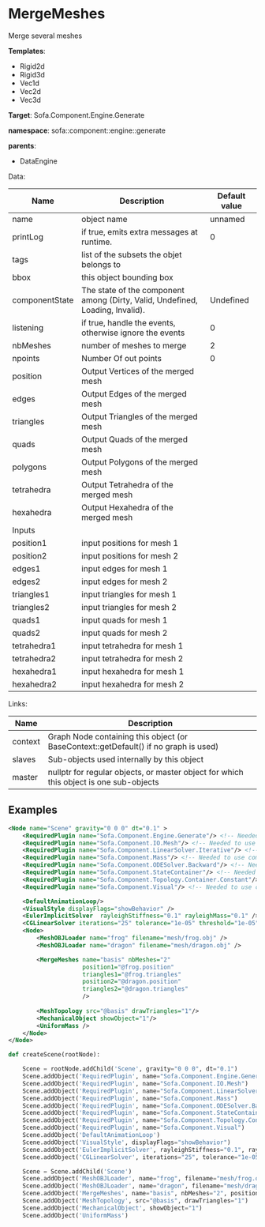 # MergeMeshes

Merge several meshes


__Templates__:
- Rigid2d
- Rigid3d
- Vec1d
- Vec2d
- Vec3d

__Target__: Sofa.Component.Engine.Generate

__namespace__: sofa::component::engine::generate

__parents__: 
- DataEngine

Data: 

<table>
<thead>
    <tr>
        <th>Name</th>
        <th>Description</th>
        <th>Default value</th>
    </tr>
</thead>
<tbody>
	<tr>
		<td>name</td>
		<td>
object name
</td>
		<td>unnamed</td>
	</tr>
	<tr>
		<td>printLog</td>
		<td>
if true, emits extra messages at runtime.
</td>
		<td>0</td>
	</tr>
	<tr>
		<td>tags</td>
		<td>
list of the subsets the objet belongs to
</td>
		<td></td>
	</tr>
	<tr>
		<td>bbox</td>
		<td>
this object bounding box
</td>
		<td></td>
	</tr>
	<tr>
		<td>componentState</td>
		<td>
The state of the component among (Dirty, Valid, Undefined, Loading, Invalid).
</td>
		<td>Undefined</td>
	</tr>
	<tr>
		<td>listening</td>
		<td>
if true, handle the events, otherwise ignore the events
</td>
		<td>0</td>
	</tr>
	<tr>
		<td>nbMeshes</td>
		<td>
number of meshes to merge
</td>
		<td>2</td>
	</tr>
	<tr>
		<td>npoints</td>
		<td>
Number Of out points
</td>
		<td>0</td>
	</tr>
	<tr>
		<td>position</td>
		<td>
Output Vertices of the merged mesh
</td>
		<td></td>
	</tr>
	<tr>
		<td>edges</td>
		<td>
Output Edges of the merged mesh
</td>
		<td></td>
	</tr>
	<tr>
		<td>triangles</td>
		<td>
Output Triangles of the merged mesh
</td>
		<td></td>
	</tr>
	<tr>
		<td>quads</td>
		<td>
Output Quads of the merged mesh
</td>
		<td></td>
	</tr>
	<tr>
		<td>polygons</td>
		<td>
Output Polygons of the merged mesh
</td>
		<td></td>
	</tr>
	<tr>
		<td>tetrahedra</td>
		<td>
Output Tetrahedra of the merged mesh
</td>
		<td></td>
	</tr>
	<tr>
		<td>hexahedra</td>
		<td>
Output Hexahedra of the merged mesh
</td>
		<td></td>
	</tr>
	<tr>
		<td colspan="3">Inputs</td>
	</tr>
	<tr>
		<td>position1</td>
		<td>
input positions for mesh 1
</td>
		<td></td>
	</tr>
	<tr>
		<td>position2</td>
		<td>
input positions for mesh 2
</td>
		<td></td>
	</tr>
	<tr>
		<td>edges1</td>
		<td>
input edges for mesh 1
</td>
		<td></td>
	</tr>
	<tr>
		<td>edges2</td>
		<td>
input edges for mesh 2
</td>
		<td></td>
	</tr>
	<tr>
		<td>triangles1</td>
		<td>
input triangles for mesh 1
</td>
		<td></td>
	</tr>
	<tr>
		<td>triangles2</td>
		<td>
input triangles for mesh 2
</td>
		<td></td>
	</tr>
	<tr>
		<td>quads1</td>
		<td>
input quads for mesh 1
</td>
		<td></td>
	</tr>
	<tr>
		<td>quads2</td>
		<td>
input quads for mesh 2
</td>
		<td></td>
	</tr>
	<tr>
		<td>tetrahedra1</td>
		<td>
input tetrahedra for mesh 1
</td>
		<td></td>
	</tr>
	<tr>
		<td>tetrahedra2</td>
		<td>
input tetrahedra for mesh 2
</td>
		<td></td>
	</tr>
	<tr>
		<td>hexahedra1</td>
		<td>
input hexahedra for mesh 1
</td>
		<td></td>
	</tr>
	<tr>
		<td>hexahedra2</td>
		<td>
input hexahedra for mesh 2
</td>
		<td></td>
	</tr>

</tbody>
</table>

Links: 

| Name | Description |
| ---- | ----------- |
|context|Graph Node containing this object (or BaseContext::getDefault() if no graph is used)|
|slaves|Sub-objects used internally by this object|
|master|nullptr for regular objects, or master object for which this object is one sub-objects|



## Examples

```xml
<Node name="Scene" gravity="0 0 0" dt="0.1" >
    <RequiredPlugin name="Sofa.Component.Engine.Generate"/> <!-- Needed to use components [MergeMeshes] -->
    <RequiredPlugin name="Sofa.Component.IO.Mesh"/> <!-- Needed to use components [MeshOBJLoader] -->
    <RequiredPlugin name="Sofa.Component.LinearSolver.Iterative"/> <!-- Needed to use components [CGLinearSolver] -->
    <RequiredPlugin name="Sofa.Component.Mass"/> <!-- Needed to use components [UniformMass] -->
    <RequiredPlugin name="Sofa.Component.ODESolver.Backward"/> <!-- Needed to use components [EulerImplicitSolver] -->
    <RequiredPlugin name="Sofa.Component.StateContainer"/> <!-- Needed to use components [MechanicalObject] -->
    <RequiredPlugin name="Sofa.Component.Topology.Container.Constant"/> <!-- Needed to use components [MeshTopology] -->
    <RequiredPlugin name="Sofa.Component.Visual"/> <!-- Needed to use components [VisualStyle] -->

    <DefaultAnimationLoop/>
	<VisualStyle displayFlags="showBehavior" />
    <EulerImplicitSolver  rayleighStiffness="0.1" rayleighMass="0.1" />
    <CGLinearSolver iterations="25" tolerance="1e-05" threshold="1e-05"/>
    <Node>
        <MeshOBJLoader name="frog" filename="mesh/frog.obj" />
        <MeshOBJLoader name="dragon" filename="mesh/dragon.obj" />

        <MergeMeshes name="basis" nbMeshes="2" 
                     position1="@frog.position" 
                     triangles1="@frog.triangles"
                     position2="@dragon.position"
                     triangles2="@dragon.triangles"
                     />
    	  
        <MeshTopology src="@basis" drawTriangles="1"/>
        <MechanicalObject showObject="1"/>
        <UniformMass />
    </Node>
</Node>
```
```python
def createScene(rootNode):

	Scene = rootNode.addChild('Scene', gravity="0 0 0", dt="0.1")
	Scene.addObject('RequiredPlugin', name="Sofa.Component.Engine.Generate")
	Scene.addObject('RequiredPlugin', name="Sofa.Component.IO.Mesh")
	Scene.addObject('RequiredPlugin', name="Sofa.Component.LinearSolver.Iterative")
	Scene.addObject('RequiredPlugin', name="Sofa.Component.Mass")
	Scene.addObject('RequiredPlugin', name="Sofa.Component.ODESolver.Backward")
	Scene.addObject('RequiredPlugin', name="Sofa.Component.StateContainer")
	Scene.addObject('RequiredPlugin', name="Sofa.Component.Topology.Container.Constant")
	Scene.addObject('RequiredPlugin', name="Sofa.Component.Visual")
	Scene.addObject('DefaultAnimationLoop')
	Scene.addObject('VisualStyle', displayFlags="showBehavior")
	Scene.addObject('EulerImplicitSolver', rayleighStiffness="0.1", rayleighMass="0.1")
	Scene.addObject('CGLinearSolver', iterations="25", tolerance="1e-05", threshold="1e-05")

	Scene = Scene.addChild('Scene')
	Scene.addObject('MeshOBJLoader', name="frog", filename="mesh/frog.obj")
	Scene.addObject('MeshOBJLoader', name="dragon", filename="mesh/dragon.obj")
	Scene.addObject('MergeMeshes', name="basis", nbMeshes="2", position1="@frog.position", triangles1="@frog.triangles", position2="@dragon.position", triangles2="@dragon.triangles")
	Scene.addObject('MeshTopology', src="@basis", drawTriangles="1")
	Scene.addObject('MechanicalObject', showObject="1")
	Scene.addObject('UniformMass')
```
